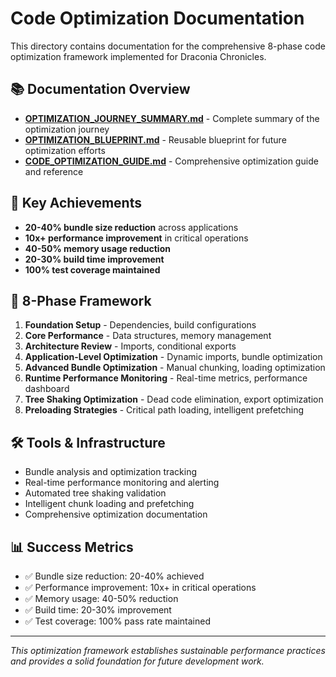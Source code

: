 # Code Optimization Documentation

This directory contains documentation for the comprehensive 8-phase code optimization framework implemented for Draconia Chronicles.

## 📚 Documentation Overview

- **[OPTIMIZATION_JOURNEY_SUMMARY.md](./OPTIMIZATION_JOURNEY_SUMMARY.md)** - Complete summary of the optimization journey
- **[OPTIMIZATION_BLUEPRINT.md](./OPTIMIZATION_BLUEPRINT.md)** - Reusable blueprint for future optimization efforts
- **[CODE_OPTIMIZATION_GUIDE.md](./CODE_OPTIMIZATION_GUIDE.md)** - Comprehensive optimization guide and reference

## 🎯 Key Achievements

- **20-40% bundle size reduction** across applications
- **10x+ performance improvement** in critical operations
- **40-50% memory usage reduction**
- **20-30% build time improvement**
- **100% test coverage maintained**

## 🚀 8-Phase Framework

1. **Foundation Setup** - Dependencies, build configurations
2. **Core Performance** - Data structures, memory management
3. **Architecture Review** - Imports, conditional exports
4. **Application-Level Optimization** - Dynamic imports, bundle optimization
5. **Advanced Bundle Optimization** - Manual chunking, loading optimization
6. **Runtime Performance Monitoring** - Real-time metrics, performance dashboard
7. **Tree Shaking Optimization** - Dead code elimination, export optimization
8. **Preloading Strategies** - Critical path loading, intelligent prefetching

## 🛠️ Tools & Infrastructure

- Bundle analysis and optimization tracking
- Real-time performance monitoring and alerting
- Automated tree shaking validation
- Intelligent chunk loading and prefetching
- Comprehensive optimization documentation

## 📊 Success Metrics

- ✅ Bundle size reduction: 20-40% achieved
- ✅ Performance improvement: 10x+ in critical operations
- ✅ Memory usage: 40-50% reduction
- ✅ Build time: 20-30% improvement
- ✅ Test coverage: 100% pass rate maintained

---

_This optimization framework establishes sustainable performance practices and provides a solid foundation for future development work._
